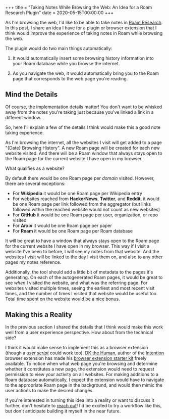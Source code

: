 +++
title = "Taking Notes While Browsing the Web: An Idea for a Roam Research Plugin"
date = 2020-05-15T00:00:00
+++

As I'm browsing the web, I'd like to be able to take notes in [Roam Research](https://roamresearch.com/). In this post, I share an idea I have for a plugin or browser extension that I think would improve the experience of taking notes in Roam while browsing the web.

The plugin would do two main things automatically:

1. It would automatically insert some browsing history information into your Roam database while you browse the internet.

2. As you navigate the web, it would automatically bring you to the Roam page that corresponds to the web page you're reading.

## Mind the Details

Of course, the implementation details matter! You don't want to be whisked away from the notes you're taking just because you've linked a link in a different window.

So, here I'll explain a few of the details I think would make this a good note taking experience.

As I'm browsing the internet, all the websites I visit will get added to a page "{Date} Browsing History". A new Roam page will be created for each new website visited. And there will be a Roam window that always stays open to the Roam page for the current website I have open in my browser.

What qualifies as a website?

By default there would be one Roam page per _domain_ visited. However, there are several exceptions:
- For **Wikipedia** it would be one Roam page per Wikipedia entry
- For websites reached from **HackerNews**, **Twitter**, and **Reddit**, it would be one Roam page per link followed from the aggregator (but links followed within the reached website would not count as new websites)
- For **GitHub** it would be one Roam page per user, organization, or repo visited
- For **Arxiv** it would be one Roam page per paper
- For **Roam** it would be one Roam page per Roam database

It will be great to have a window that always stays open to the Roam page for the current website I have open in my browser. This way if I visit a website I've been to before, I will see my notes from that website. And the websites I visit will be linked to the day I visit them on, and also to any other pages my notes reference.

Additionally, the tool should add a little bit of metadata to the pages it's generating. On each of the autogenerated Roam pages, it would be great to see _when_ I visited the website, and what was the referring page. For websites visited multiple times, seeing the earliest and most recent visit times, and the number of times I visited that website would be useful too. Total time spent on the website would be a nice bonus.

## Making this a Reality

In the previous section I shared the details that I think would make this work well from a user experience perspective. How about from the technical side?

I think it would make sense to implement this as a browser extension (though a [_user script_](http://www.tampermonkey.net/) could work too).
[DK the Human](http://dkthehuman.com/), author of the [Intention](https://chrome.google.com/webstore/detail/intention/dladanhaondcgpahgiflodhckhoeohoe) browser extension
has made his [browser extension starter kit](https://github.com/dkthehuman/extension-starter-kit) freely available.
To notice when what web page you're browsing and determine whether it constitutes a new page, the extension would need to request permission to view your activity on all websites.
For making additions to a Roam database automatically, I expect the extension would have to navigate to the appropriate Roam page in the background, and would then mimic the user actions to make the desired changes.

If you're interested in turning this idea into a reality or want to discuss it further, don't hesitate to [reach out](mailto:david810+blog@gmail.com)! I'd be excited to try a workflow like this, but don't anticipate building it myself in the near future.
